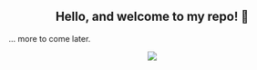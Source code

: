 
<h2 style="bold;" align="center">Hello, and welcome to my repo! 👋</h2>

... more to come later.

<!--
**JoshuaCrotts/JoshuaCrotts** is a ✨ _special_ ✨ repository because its `README.md` (this file) appears on your GitHub profile.
<!--
Here are some ideas to get you started:


- 🔭 I’m currently working on ...
- 🌱 I’m currently learning ...
- 👯 I’m looking to collaborate on ...
- 🤔 I’m looking for help with ...
- 💬 Ask me about ...
- 📫 How to reach me: ...
- 😄 Pronouns: ...
- ⚡ Fun fact: ...
-->

<p align="center">
<img align="center" src="https://github-readme-stats.vercel.app/api?username=JoshuaCrotts&&show_icons=true&title_color=ffffff&icon_color=bb2acf&text_color=daf7dc&bg_color=191919">
</p>
